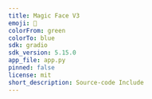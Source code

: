 ```yaml
---
title: Magic Face V3
emoji: 🤪
colorFrom: green
colorTo: blue
sdk: gradio
sdk_version: 5.15.0
app_file: app.py
pinned: false
license: mit
short_description: Source-code Include
---
```



